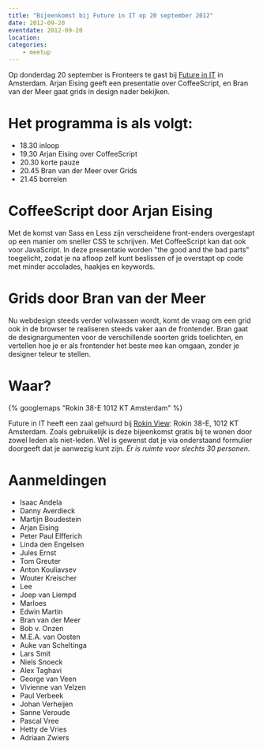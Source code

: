 ```yaml
---
title: "Bijeenkomst bij Future in IT op 20 september 2012"
date: 2012-09-20
eventdate: 2012-09-20
location: 
categories: 
    - meetup
---
```

Op donderdag 20 september is Fronteers te gast bij [Future in IT](http://futureinit.nl/) in Amsterdam. Arjan Eising geeft een presentatie over CoffeeScript, en Bran van der Meer gaat grids in design nader bekijken.

# Het programma is als volgt:

* 18.30 inloop
* 19.30 Arjan Eising over CoffeeScript
* 20.30 korte pauze
* 20.45 Bran van der Meer over Grids
* 21.45 borrelen

# CoffeeScript door Arjan Eising

Met de komst van Sass en Less zijn verscheidene front-enders overgestapt op een manier om sneller CSS te schrijven. Met CoffeeScript kan dat ook voor JavaScript. In deze presentatie worden "the good and the bad parts" toegelicht, zodat je na afloop zelf kunt beslissen of je overstapt op code met minder accolades, haakjes en keywords.

# Grids door Bran van der Meer

Nu webdesign steeds verder volwassen wordt, komt de vraag om een grid ook in de browser te realiseren steeds vaker aan de frontender. Bran gaat de designargumenten voor de verschillende soorten grids toelichten, en vertellen hoe je er als frontender het beste mee kan omgaan, zonder je designer teleur te stellen.

# Waar?

{% googlemaps "Rokin 38-E 1012 KT Amsterdam" %}

Future in IT heeft een zaal gehuurd bij [Rokin View](http://www.rokinview.nl/): Rokin 38-E, 1012 KT Amsterdam. Zoals gebruikelijk is deze bijeenkomst gratis bij te wonen door zowel leden als niet-leden. Wel is gewenst dat je via onderstaand formulier doorgeeft dat je aanwezig kunt zijn. *Er is ruimte voor slechts 30 personen.*

# Aanmeldingen

* Isaac Andela
* Danny Averdieck
* Martijn Boudestein
* Arjan Eising
* Peter Paul Elfferich
* Linda den Engelsen
* Jules Ernst
* Tom Greuter
* Anton Kouliavsev
* Wouter Kreischer
* Lee
* Joep van Liempd
* Marloes
* Edwin Martin
* Bran van der Meer
* Bob v. Onzen
* M.E.A. van Oosten
* Auke van Scheltinga
* Lars Smit
* Niels Snoeck
* Alex Taghavi
* George van Veen
* Vivienne van Velzen
* Paul Verbeek
* Johan Verheijen
* Sanne Veroude
* Pascal Vree
* Hetty de Vries
* Adriaan Zwiers

